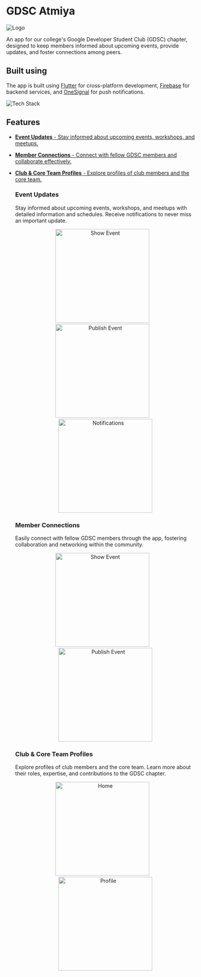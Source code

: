 # GDSC Atmiya

![Logo](github_assets/logo.png)

An app for our college's Google Developer Student Club (GDSC) chapter, designed to keep members informed about upcoming events, provide updates, and foster connections among peers.

## Built using

The app is built using [Flutter](https://flutter.dev/) for cross-platform development, [Firebase](https://firebase.google.com/) for backend services, 
and [OneSignal](https://onesignal.com/) for push notifications.

![Tech Stack](github_assets/tech.png)

## Features

- [**Event Updates** - Stay informed about upcoming events, workshops, and meetups.](#event-updates)
- [**Member Connections** - Connect with fellow GDSC members and collaborate effectively.](#member-connections)
- [**Club & Core Team Profiles** - Explore profiles of club members and the core team.](#club--core-team-profiles)

   ### Event Updates
    Stay informed about upcoming events, workshops, and meetups with detailed information and schedules. Receive notifications to never miss an important update.
    <div align="center">
      <img src="github_assets/event.jpg" alt="Show Event" width="250">
      &nbsp;&nbsp;&nbsp;
      <img src="github_assets/publish_event.jpg" alt="Publish Event" width="250">
      &nbsp;&nbsp;&nbsp;
      <img src="github_assets/notifications.jpg" alt="Notifications" width="250">
    </div>

   ### Member Connections
    Easily connect with fellow GDSC members through the app, fostering collaboration and networking within the community.
    <div align="center">
      <img src="github_assets/community.jpg" alt="Show Event" width="250">
      &nbsp;&nbsp;&nbsp;
      <img src="github_assets/about.jpg" alt="Publish Event" width="250">
    </div>

   ### Club & Core Team Profiles
    Explore profiles of club members and the core team. Learn more about their roles, expertise, and contributions to the GDSC chapter.
    <div align="center">
      <img src="github_assets/home.jpg" alt="Home" width="250">
      &nbsp;&nbsp;&nbsp;
      <img src="github_assets/profile.jpg" alt="Profile" width="250">
    </div>
